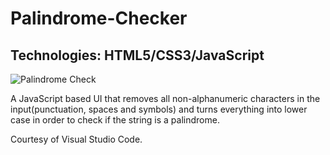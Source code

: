 # Palindrome-Checker

## Technologies: HTML5/CSS3/JavaScript

![Palindrome Check](https://user-images.githubusercontent.com/28896139/66561242-658f0800-eb59-11e9-944e-1b1fa15ff593.PNG)

A JavaScript based UI that removes all non-alphanumeric characters in the input(punctuation, spaces and symbols) and turns everything into lower case in order to check if the string is a palindrome.

Courtesy of Visual Studio Code.
